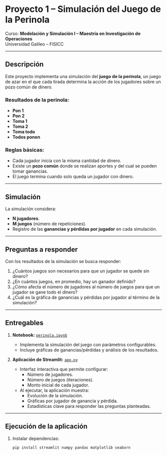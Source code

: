 # Proyecto 1 – Simulación del Juego de la Perinola  

Curso: **Modelación y Simulación I – Maestría en Investigación de Operaciones**  
Universidad Galileo – FISICC  

---

## Descripción  

Este proyecto implementa una simulación del **juego de la perinola**, un juego de azar en el que cada tirada determina la acción de los jugadores sobre un pozo común de dinero.  

### Resultados de la perinola:  
- **Pon 1**  
- **Pon 2**  
- **Toma 1**  
- **Toma 2**  
- **Toma todo**  
- **Todos ponen**  

### Reglas básicas:  
- Cada jugador inicia con la misma cantidad de dinero.  
- Existe un **pozo común** donde se realizan aportes y del cual se pueden tomar ganancias.  
- El juego termina cuando solo queda un jugador con dinero.  

---

## Simulación  

La simulación considera:  
- **N jugadores**.  
- **M juegos** (número de repeticiones).  
- Registro de las **ganancias y pérdidas por jugador** en cada simulación.  

---

## Preguntas a responder  

Con los resultados de la simulación se busca responder:  

1. ¿Cuántos juegos son necesarios para que un jugador se quede sin dinero?  
2. ¿En cuántos juegos, en promedio, hay un ganador definido?  
3. ¿Cómo afecta el número de jugadores al número de juegos para que un jugador se gane todo el dinero?  
4. ¿Cuál es la gráfica de ganancias y pérdidas por jugador al término de la simulación?  

---

## Entregables  

1. **Notebook:** [`perinola.ipynb`](./perinola.ipynb)  
   - Implementa la simulación del juego con parámetros configurables.  
   - Incluye gráficas de ganancias/pérdidas y análisis de los resultados.  

2. **Aplicación de Streamlit:** [`app.py`](./app.py)  
   - Interfaz interactiva que permite configurar:  
     - Número de jugadores.  
     - Número de juegos (iteraciones).  
     - Monto inicial de cada jugador.  
   - Al ejecutar, la aplicación muestra:  
     - Evolución de la simulación.  
     - Gráficas por jugador de ganancia y pérdida.  
     - Estadísticas clave para responder las preguntas planteadas.  

---

## Ejecución de la aplicación  

1. Instalar dependencias:
   ```bash
   pip install streamlit numpy pandas matplotlib seaborn